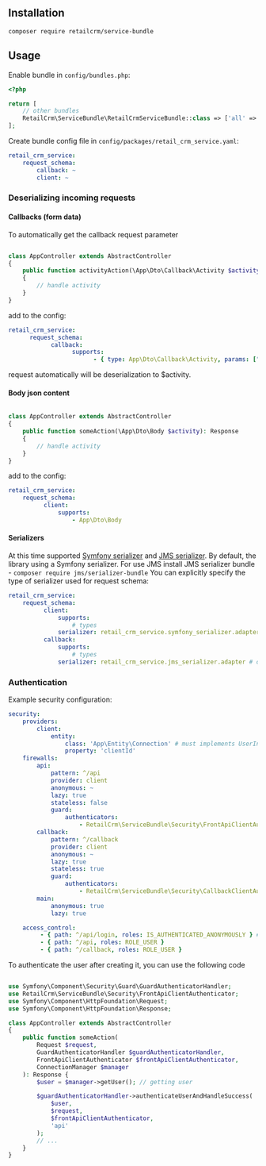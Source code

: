 ## Installation

`composer require retailcrm/service-bundle`

## Usage

Enable bundle in `config/bundles.php`:

```php
<?php

return [
    // other bundles
    RetailCrm\ServiceBundle\RetailCrmServiceBundle::class => ['all' => true]
];

```

Create bundle config file in `config/packages/retail_crm_service.yaml`:

```yaml
retail_crm_service:
    request_schema:
        callback: ~
        client: ~
```

### Deserializing incoming requests

#### Callbacks (form data)

To automatically get the callback request parameter

```php

class AppController extends AbstractController
{
    public function activityAction(\App\Dto\Callback\Activity $activity): Response
    {
        // handle activity
    }
}

```

add to the config:

```yaml
retail_crm_service:
      request_schema:
            callback:
                  supports:
                        - { type: App\Dto\Callback\Activity, params: ["activity"] }
```

request automatically will be deserialization to $activity.

#### Body json content

```php

class AppController extends AbstractController
{
    public function someAction(\App\Dto\Body $activity): Response
    {
        // handle activity
    }
}

```

add to the config:

```yaml
retail_crm_service:
    request_schema:
          client:
              supports:
                  - App\Dto\Body
```

#### Serializers
At this time supported [Symfony serializer](https://symfony.com/doc/current/components/serializer.html) and [JMS serializer](https://jmsyst.com/libs/serializer).
By default, the library using a Symfony serializer. For use JMS install JMS serializer bundle - `composer require jms/serializer-bundle`
You can explicitly specify the type of serializer used for request schema:

```yaml
retail_crm_service:
    request_schema:
          client:
              supports:
                  # types
              serializer: retail_crm_service.symfony_serializer.adapter # or retail_crm_service.jms_serializer.adapter
          callback:
              supports:
                  # types
              serializer: retail_crm_service.jms_serializer.adapter # or retail_crm_service.symfony_serializer.adapter
```

### Authentication

Example security configuration:

```yaml
security:
    providers:
        client:
            entity:
                class: 'App\Entity\Connection' # must implements UserInterface
                property: 'clientId'
    firewalls:
        api:
            pattern: ^/api
            provider: client
            anonymous: ~
            lazy: true
            stateless: false
            guard:
                authenticators:
                    - RetailCrm\ServiceBundle\Security\FrontApiClientAuthenticator
        callback:
            pattern: ^/callback
            provider: client
            anonymous: ~
            lazy: true
            stateless: true
            guard:
                authenticators:
                    - RetailCrm\ServiceBundle\Security\CallbackClientAuthenticator
        main:
            anonymous: true
            lazy: true

    access_control:
         - { path: ^/api/login, roles: IS_AUTHENTICATED_ANONYMOUSLY } # login for programmatically authentication user
         - { path: ^/api, roles: ROLE_USER }
         - { path: ^/callback, roles: ROLE_USER }
```

To authenticate the user after creating it, you can use the following code

```php

use Symfony\Component\Security\Guard\GuardAuthenticatorHandler;
use RetailCrm\ServiceBundle\Security\FrontApiClientAuthenticator;
use Symfony\Component\HttpFoundation\Request;
use Symfony\Component\HttpFoundation\Response;

class AppController extends AbstractController
{
    public function someAction(
        Request $request,
        GuardAuthenticatorHandler $guardAuthenticatorHandler,
        FrontApiClientAuthenticator $frontApiClientAuthenticator,
        ConnectionManager $manager
    ): Response {
        $user = $manager->getUser(); // getting user

        $guardAuthenticatorHandler->authenticateUserAndHandleSuccess(
            $user,
            $request,
            $frontApiClientAuthenticator,
            'api'
        );
        // ...
    }
}

```
